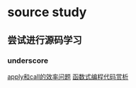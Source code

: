 # source study

## 尝试进行源码学习

### underscore
[apply和call的效率问题](http://blog.leanote.com/post/walkerking/apply%E5%92%8Ccall)
[函数式编程代码赏析](http://blog.leanote.com/post/walkerking/%E5%87%BD%E6%95%B0%E5%BC%8F%E7%BC%96%E7%A8%8B)

